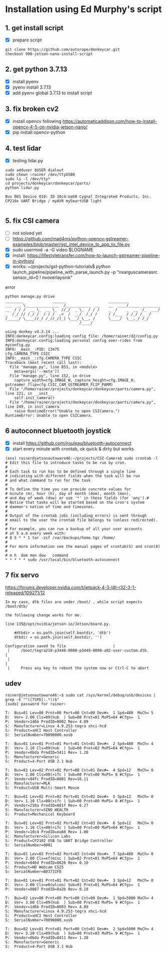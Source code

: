 # Installation using Ed Murphy's script

## 1. get install script 
- [x] prepare script
```
git clone https://github.com/autorope/donkeycar.git
checkout 990-jetson-nano-install-script
```
## 2. get python 3.7.13
- [x] install pyenv
- [x] pyenv install 3.7.13
- [x] add pyenv global 3.7.13 to install script

## 3. fix broken cv2
- [x] install opencv following https://automaticaddison.com/how-to-install-opencv-4-5-on-nvidia-jetson-nano/
- [x] pip install opencv-python

## 4. test lidar
- [x] testing lidar.py
```
sudo adduser $USER dialout
sudo chown :rainer /dev/ttyUSB0
sudo ls -l /dev/tty*
cd projects/donkeycar/donkeycar/parts/
python lidar.py 

Bus 001 Device 010: ID 10c4:ea60 Cygnal Integrated Products, Inc. CP210x UART Bridge / myAVR mySmartUSB light


```
## 5. fix CSI camera
- [ ] not solved yet
- [ ] https://github.com/mad4ms/python-opencv-gstreamer-examples/blob/master/gst_intel_device_to_app_to_file.py
- [x] sudo usermod -a -G video $LOGNAME
- [x] install: https://lifestyletransfer.com/how-to-launch-gstreamer-pipeline-in-python/
- [x] works: ~/projects/gst-python-tutorials$ python launch_pipeline/pipeline_with_parse_launch.py -p "nvarguscamerasrc sensor_id=0 ! nvoverlaysink"

error
```
python manage.py drive
________             ______                   _________              
___  __ \_______________  /___________  __    __  ____/_____ ________
__  / / /  __ \_  __ \_  //_/  _ \_  / / /    _  /    _  __ `/_  ___/
_  /_/ // /_/ /  / / /  ,<  /  __/  /_/ /     / /___  / /_/ /_  /    
/_____/ \____//_/ /_//_/|_| \___/_\__, /      \____/  \__,_/ /_/     
                                 /____/                              

using donkey v4.3.14 ...
INFO:donkeycar.config:loading config file: /home/rainer/d2/config.py
INFO:donkeycar.config:loading personal config over-rides from myconfig.py
INFO:__main__:PID: 13475
cfg.CAMERA_TYPE CSIC
INFO:__main__:cfg.CAMERA_TYPE CSIC
Traceback (most recent call last):
  File "manage.py", line 853, in <module>
    meta=args['--meta'])
  File "manage.py", line 152, in drive
    capture_width=cfg.IMAGE_W, capture_height=cfg.IMAGE_H, gstreamer_flip=cfg.CSIC_CAM_GSTREAMER_FLIP_PARM)
  File "/home/rainer/projects/donkeycar/donkeycar/parts/camera.py", line 221, in __init__
    self.init_camera()
  File "/home/rainer/projects/donkeycar/donkeycar/parts/camera.py", line 249, in init_camera
    raise RuntimeError("Unable to open CSICamera.")
RuntimeError: Unable to open CSICamera.

```

## 6 autoconnect bluetooth joystick
- [x] install https://github.com/jrouleau/bluetooth-autoconnect
- [x] start every minute with crontab, ok quick & dirty but works
```
(env) rainer@jetsonautoware46:~/projects/CSI-Camera$ sudo crontab -l
# Edit this file to introduce tasks to be run by cron.
# 
# Each task to run has to be defined through a single line
# indicating with different fields when the task will be run
# and what command to run for the task
# 
# To define the time you can provide concrete values for
# minute (m), hour (h), day of month (dom), month (mon),
# and day of week (dow) or use '*' in these fields (for 'any').# 
# Notice that tasks will be started based on the cron's system
# daemon's notion of time and timezones.
# 
# Output of the crontab jobs (including errors) is sent through
# email to the user the crontab file belongs to (unless redirected).
# 
# For example, you can run a backup of all your user accounts
# at 5 a.m every week with:
# 0 5 * * 1 tar -zcf /var/backups/home.tgz /home/
# 
# For more information see the manual pages of crontab(5) and cron(8)
# 
# m h  dom mon dow   command
* * * * * sudo /usr/local/bin/bluetooth-autoconnect
```

## 7 fix servo
https://forums.developer.nvidia.com/t/jetpack-4-3-l4t-r32-3-1-released/109271/12
```
In my case, dtb files are under /boot/ , while script expects /boot/dtb/

the following change works for me.

line 135@/opt/nvidia/jetson-io/Jetson/board.py.

    #dtbdir = os.path.join(self.bootdir, 'dtb')
    dtbdir = os.path.join(self.bootdir, '')
```
```
Configuration saved to file                     |
 |     /boot/tegra210-p3448-0000-p3449-0000-a02-user-custom.dtb.      |
 |                                                                    |
 |     Press any key to reboot the system now or Ctrl-C to abort 
```

## udev
```
rainer@jetsonautoware46:~$ sudo cat /sys/kernel/debug/usb/devices | grep -E "^([TSPD]:.*|)$"
[sudo] password for rainer: 

T:  Bus=01 Lev=00 Prnt=00 Port=00 Cnt=00 Dev#=  1 Spd=480  MxCh= 5
D:  Ver= 2.00 Cls=09(hub  ) Sub=00 Prot=01 MxPS=64 #Cfgs=  1
P:  Vendor=1d6b ProdID=0002 Rev= 4.09
S:  Manufacturer=Linux 4.9.253-tegra xhci-hcd
S:  Product=xHCI Host Controller
S:  SerialNumber=70090000.xusb

T:  Bus=01 Lev=01 Prnt=01 Port=01 Cnt=01 Dev#=  2 Spd=480  MxCh= 4
D:  Ver= 2.10 Cls=09(hub  ) Sub=00 Prot=02 MxPS=64 #Cfgs=  1
P:  Vendor=0bda ProdID=5411 Rev= 1.20
S:  Manufacturer=Generic
S:  Product=4-Port USB 2.1 Hub

T:  Bus=01 Lev=02 Prnt=02 Port=00 Cnt=01 Dev#=  4 Spd=12   MxCh= 0
D:  Ver= 2.00 Cls=00(>ifc ) Sub=00 Prot=00 MxPS= 8 #Cfgs=  1
P:  Vendor=04fc ProdID=0801 Rev=16.11
S:  Manufacturer=MLK
S:  Product=USB Multi-Smart Mouse

T:  Bus=01 Lev=02 Prnt=02 Port=01 Cnt=02 Dev#=  5 Spd=12   MxCh= 0
D:  Ver= 1.10 Cls=00(>ifc ) Sub=00 Prot=00 MxPS= 8 #Cfgs=  1
P:  Vendor=258a ProdID=001f Rev= 6.27
S:  Manufacturer=SINO WEALTH
S:  Product=Mechanical Keyboard

T:  Bus=01 Lev=02 Prnt=02 Port=02 Cnt=03 Dev#=  6 Spd=12   MxCh= 0
D:  Ver= 1.10 Cls=00(>ifc ) Sub=00 Prot=00 MxPS=64 #Cfgs=  1
P:  Vendor=10c4 ProdID=ea60 Rev= 1.00
S:  Manufacturer=Silicon Labs
S:  Product=CP2102 USB to UART Bridge Controller
S:  SerialNumber=0001

T:  Bus=01 Lev=02 Prnt=02 Port=03 Cnt=04 Dev#=  7 Spd=480  MxCh= 0
D:  Ver= 2.00 Cls=ef(misc ) Sub=02 Prot=01 MxPS=64 #Cfgs=  1
P:  Vendor=046d ProdID=0826 Rev= 0.10
S:  Product=HD Webcam C525
S:  SerialNumber=B03731F0

T:  Bus=01 Lev=01 Prnt=01 Port=02 Cnt=02 Dev#=  3 Spd=12   MxCh= 0
D:  Ver= 2.00 Cls=e0(wlcon) Sub=01 Prot=01 MxPS=64 #Cfgs=  1
P:  Vendor=8087 ProdID=0a2b Rev= 0.10

T:  Bus=02 Lev=00 Prnt=00 Port=00 Cnt=00 Dev#=  1 Spd=5000 MxCh= 4
D:  Ver= 3.00 Cls=09(hub  ) Sub=00 Prot=03 MxPS= 9 #Cfgs=  1
P:  Vendor=1d6b ProdID=0003 Rev= 4.09
S:  Manufacturer=Linux 4.9.253-tegra xhci-hcd
S:  Product=xHCI Host Controller
S:  SerialNumber=70090000.xusb

T:  Bus=02 Lev=01 Prnt=01 Port=00 Cnt=01 Dev#=  2 Spd=5000 MxCh= 4
D:  Ver= 3.20 Cls=09(hub  ) Sub=00 Prot=03 MxPS= 9 #Cfgs=  1
P:  Vendor=0bda ProdID=0411 Rev= 1.20
S:  Manufacturer=Generic
S:  Product=4-Port USB 3.1 Hub
```
